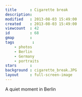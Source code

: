 ```yaml
---
title      : Cigarette break
description: 
modified   : 2013-08-03 15:49:00
created    : 2013-08-03 15:49:00
viewcount  : 42
id         : 68
gmap       :
tags        :
    - photos
    - Berlin
    - Germany
    - portraits
stars      :
background : cigarette_break.JPG
layout     : full-screen-image
---
```


A quiet moment in Berlin

